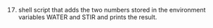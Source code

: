 17. shell script that adds the two numbers stored in the environment variables WATER and STIR and prints the result.
